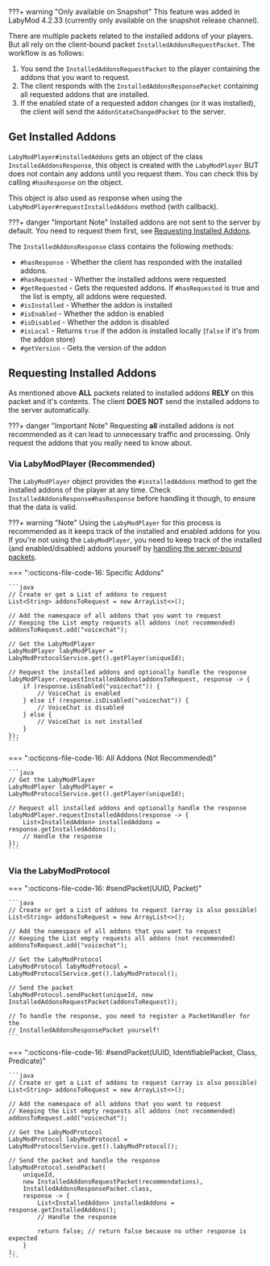 ???+ warning "Only available on Snapshot"
    This feature was added in LabyMod 4.2.33 (currently only available on the snapshot release channel).

There are multiple packets related to the installed addons of your players. But all rely on the client-bound packet
`InstalledAddonsRequestPacket`.
The workflow is as follows:

1. You send the `InstalledAddonsRequestPacket` to the player containing the addons that you want to request.
2. The client responds with the `InstalledAddonsResponsePacket` containing all requested addons that are installed.
3. If the enabled state of a requested addon changes (or it was installed), the client will send the
   `AddonStateChangedPacket` to the server.

## Get Installed Addons

`LabyModPlayer#installedAddons` gets an object of the class `InstalledAddonsResponse`, this object is created with the `LabyModPlayer` BUT does not contain any addons until you request them. You can check this by calling `#hasResponse` on the object.

This object is also used as response when using the `LabyModPlayer#requestInstalledAddons` method (with callback).

???+ danger "Important Note"
    Installed addons are not sent to the server by default. You need to request them first, see [Requesting Installed Addons](#requesting-installed-addons).

The `InstalledAddonsResponse` class contains the following methods:

- `#hasResponse` - Whether the client has responded with the installed addons.
- `#hasRequested` - Whether the installed addons were requested
- `#getRequested` - Gets the requested addons. If `#hasRequested` is true and the list is empty, all addons were requested.
- `#isInstalled` - Whether the addon is installed
- `#isEnabled` - Whether the addon is enabled
- `#isDisabled` - Whether the addon is disabled
- `#isLocal` - Returns `true` if the addon is installed locally (`false` if it's from the addon store)
- `#getVersion` - Gets the version of the addon

## Requesting Installed Addons

As mentioned above **ALL** packets related to installed addons **RELY** on this packet and it's contents. The client **DOES NOT** send the installed addons to the server automatically.

???+ danger "Important Note"
      Requesting **all** installed addons is not recommended as it can lead to unnecessary traffic and processing. Only request the addons that you really need to know about.

### Via LabyModPlayer (Recommended)

The `LabyModPlayer` object provides the `#installedAddons` method to get the installed addons of the player at any time. Check `InstalledAddonsResponse#hasResponse` before handling it though, to ensure that the data is valid.

???+ warning "Note"
    Using the `LabyModPlayer` for this process is recommended as it keeps track of the installed and enabled addons for you. If you're not using the `LabyModPlayer`, you need to keep track of the installed (and enabled/disabled) addons yourself by [handling the server-bound packets](/pages/server/protocols/#registering-handlers).

=== ":octicons-file-code-16: Specific Addons"

    ```java
    // Create or get a List of addons to request
    List<String> addonsToRequest = new ArrayList<>();
    
    // Add the namespace of all addons that you want to request
    // Keeping the List empty requests all addons (not recommended)
    addonsToRequest.add("voicechat");

    // Get the LabyModPlayer
    LabyModPlayer labyModPlayer = LabyModProtocolService.get().getPlayer(uniqueId);
    
    // Request the installed addons and optionally handle the response
    labyModPlayer.requestInstalledAddons(addonsToRequest, response -> {
        if (response.isEnabled("voicechat")) {
            // VoiceChat is enabled
        } else if (response.isDisabled("voicechat")) {
            // VoiceChat is disabled
        } else {
            // VoiceChat is not installed
        }
    });
    ```

=== ":octicons-file-code-16: All Addons (Not Recommended)"

    ```java
    // Get the LabyModPlayer
    LabyModPlayer labyModPlayer = LabyModProtocolService.get().getPlayer(uniqueId);
    
    // Request all installed addons and optionally handle the response
    labyModPlayer.requestInstalledAddons(response -> {
        List<InstalledAddon> installedAddons = response.getInstalledAddons();
        // Handle the response
    });
    ```

### Via the LabyModProtocol

=== ":octicons-file-code-16: #sendPacket(UUID, Packet)"

    ```java
    // Create or get a List of addons to request (array is also possible)
    List<String> addonsToRequest = new ArrayList<>();
    
    // Add the namespace of all addons that you want to request
    // Keeping the List empty requests all addons (not recommended)
    addonsToRequest.add("voicechat");

    // Get the LabyModProtocol
    LabyModProtocol labyModProtocol = LabyModProtocolService.get().labyModProtocol();

    // Send the packet
    labyModProtocol.sendPacket(uniqueId, new InstalledAddonsRequestPacket(addonsToRequest));

    // To handle the response, you need to register a PacketHandler for the 
    // InstalledAddonsResponsePacket yourself!
    ```

=== ":octicons-file-code-16: #sendPacket(UUID, IdentifiablePacket, Class, Predicate)"

    ```java
    // Create or get a List of addons to request (array is also possible)
    List<String> addonsToRequest = new ArrayList<>();
    
    // Add the namespace of all addons that you want to request
    // Keeping the List empty requests all addons (not recommended)
    addonsToRequest.add("voicechat");

    // Get the LabyModProtocol
    LabyModProtocol labyModProtocol = LabyModProtocolService.get().labyModProtocol();

    // Send the packet and handle the response
    labyModProtocol.sendPacket(
        uniqueId,
        new InstalledAddonsRequestPacket(recommendations),
        InstalledAddonsResponsePacket.class,
        response -> {
            List<InstalledAddon> installedAddons = response.getInstalledAddons();
            // Handle the response

            return false; // return false because no other response is expected
        }
    );
    ```
